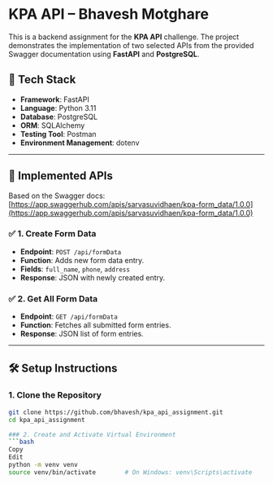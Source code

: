 # KPA API  – Bhavesh Motghare

This is a backend assignment for the **KPA API** challenge. The project demonstrates the implementation of two selected APIs from the provided Swagger documentation using **FastAPI** and **PostgreSQL**.

## 🚀 Tech Stack

- **Framework**: FastAPI
- **Language**: Python 3.11
- **Database**: PostgreSQL
- **ORM**: SQLAlchemy
- **Testing Tool**: Postman
- **Environment Management**: dotenv

---

## 📌 Implemented APIs

Based on the Swagger docs: [https://app.swaggerhub.com/apis/sarvasuvidhaen/kpa-form_data/1.0.0](https://app.swaggerhub.com/apis/sarvasuvidhaen/kpa-form_data/1.0.0)

### ✅ 1. Create Form Data  
- **Endpoint**: `POST /api/formData`
- **Function**: Adds new form data entry.
- **Fields**: `full_name`, `phone`, `address`
- **Response**: JSON with newly created entry.

### ✅ 2. Get All Form Data  
- **Endpoint**: `GET /api/formData`
- **Function**: Fetches all submitted form entries.
- **Response**: JSON list of form entries.

---

## 🛠️ Setup Instructions

### 1. Clone the Repository

```bash
git clone https://github.com/bhavesh/kpa_api_assignment.git
cd kpa_api_assignment

### 2. Create and Activate Virtual Environment
```bash
Copy
Edit
python -m venv venv
source venv/bin/activate        # On Windows: venv\Scripts\activate

